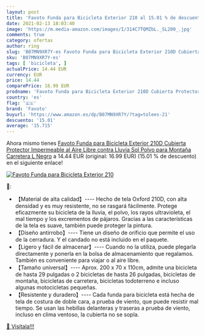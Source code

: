 ```yaml
---
layout: post
title: 'Favoto Funda para Bicicleta Exterior 210 al 15.01 % de descuento'
date: 2021-02-13 18:03:40
image: 'https://m.media-amazon.com/images/I/314C7TQMZbL._SL200_.jpg'
comments: true
category: ofertas
author: ring
slug: 'B07MN9XR7Y-es Favoto Funda para Bicicleta Exterior 210D Cubierta...'
sku: 'B07MN9XR7Y-es'
tags: [ 'bicicleta', ]
actualPrice: 14.44 EUR
currency: EUR
price: 14.44
comparePrice: 16.99 EUR
prodname: 'Favoto Funda para Bicicleta Exterior 210D Cubierta Protector Impermeable al Aire Libre contra Lluvia Sol Polvo para Montaña Carretera L Negro'
country: 'es'
flag: '🇪🇸'
brand: 'Favoto'
buyurl: 'https://www.amazon.es/dp/B07MN9XR7Y/?tag=tolees-21'
descuento: '15.01'
average: '15.715'
---
```


Ahora mismo tienes [Favoto Funda para Bicicleta Exterior 210D Cubierta Protector Impermeable al Aire Libre contra Lluvia Sol Polvo para Montaña Carretera L Negro](https://www.amazon.es/dp/B07MN9XR7Y/?tag=tolees-21) a 14.44 EUR (original: 16.99 EUR) (15.01 %  de descuento) en el siguiente enlace!

[![Favoto Funda para Bicicleta Exterior 210](https://m.media-amazon.com/images/I/314C7TQMZbL._SL200_.jpg)](https://www.amazon.es/dp/B07MN9XR7Y/?tag=tolees-21)

🔎:

- 【Material de alta calidad】---- Hecho de tela Oxford 210D, con alta densidad y es muy resistente, no se rasgará fácilmente. Protege eficazmente su bicicleta de la lluvia, el polvo, los rayos ultravioleta, el mal tiempo y los excrementos de pájaros. Gracias a las características de la tela es suave, también puede proteger la pintura.
- 【Diseño antirrobo】---- Tiene un diseño de orificio que permite el uso de la cerradura. Y el candado no está incluido en el paquete.
- 【Ligero y fácil de almacenar】---- Cuando no la utiliza, puede plegarla directamente y ponerla en la bolsa de almacenamiento que regalamos. También es conveniente para viajar o al aire libre.
- 【Tamaño universal】---- Aprox. 200 x 70 x 110cm, admite una bicicleta de hasta 29 pulgadas o 2 bicicletas de hasta 26 pulgadas, bicicletas de montaña, bicicletas de carretera, bicicletas todoterreno e incluso algunas motocicletas pequeñas.
- 【Resistente y duradero】---- Cada funda para bicicleta está hecha de tela de costura de doble cara, a prueba de viento, que puede resistir mal tiempo. Se usan las hebillas delanteras y traseras a prueba de viento, incluso en clima ventoso, la cubierta no se sopla.

[🛒 Visítala!!!](https://www.amazon.es/dp/B07MN9XR7Y/?tag=tolees-21)
